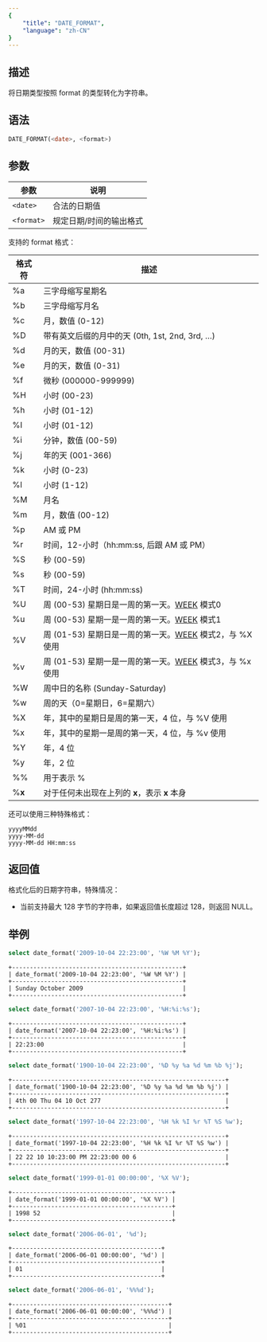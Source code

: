 ```yaml
---
{
    "title": "DATE_FORMAT",
    "language": "zh-CN"
}
---
```


<!-- 
Licensed to the Apache Software Foundation (ASF) under one
or more contributor license agreements.  See the NOTICE file
distributed with this work for additional information
regarding copyright ownership.  The ASF licenses this file
to you under the Apache License, Version 2.0 (the
"License"); you may not use this file except in compliance
with the License.  You may obtain a copy of the License at

  http://www.apache.org/licenses/LICENSE-2.0

Unless required by applicable law or agreed to in writing,
software distributed under the License is distributed on an
"AS IS" BASIS, WITHOUT WARRANTIES OR CONDITIONS OF ANY
KIND, either express or implied.  See the License for the
specific language governing permissions and limitations
under the License.
-->

## 描述

将日期类型按照 format 的类型转化为字符串。

## 语法

```sql
DATE_FORMAT(<date>, <format>)
```

## 参数

| 参数 | 说明 |
| -- | -- |
| `<date>` | 合法的日期值 |
| `<format>` | 规定日期/时间的输出格式 |

支持的 format 格式：

| 格式符 | 描述                                |
|--------|-------------------------------------|
| %a     | 三字母缩写星期名                          |
| %b     | 三字母缩写月名                            |
| %c     | 月，数值 (0-12)                            |
| %D     | 带有英文后缀的月中的天 (0th, 1st, 2nd, 3rd, …) |
| %d     | 月的天，数值 (00-31)                |
| %e     | 月的天，数值 (0-31)                 |
| %f     | 微秒 (000000-999999)               |
| %H     | 小时 (00-23)                        |
| %h     | 小时 (01-12)                        |
| %I     | 小时 (01-12)                        |
| %i     | 分钟，数值 (00-59)                  |
| %j     | 年的天 (001-366)                    |
| %k     | 小时 (0-23)                         |
| %l     | 小时 (1-12)                         |
| %M     | 月名                                |
| %m     | 月，数值 (00-12)                    |
| %p     | AM 或 PM                            |
| %r     | 时间，12-小时（hh:mm:ss, 后跟 AM 或 PM） |
| %S     | 秒 (00-59)                          |
| %s     | 秒 (00-59)                          |
| %T     | 时间，24-小时 (hh:mm:ss)            |
| %U     | 周 (00-53) 星期日是一周的第一天。[WEEK](./week) 模式0    |
| %u     | 周 (00-53) 星期一是一周的第一天。[WEEK](./week) 模式1    |
| %V     | 周 (01-53) 星期日是一周的第一天。[WEEK](./week) 模式2，与 %X 使用 |
| %v     | 周 (01-53) 星期一是一周的第一天。[WEEK](./week) 模式3，与 %x 使用 |
| %W     | 周中日的名称 (Sunday-Saturday)    |
| %w     | 周的天（0=星期日，6=星期六）        |
| %X     | 年，其中的星期日是周的第一天，4 位，与 %V 使用 |
| %x     | 年，其中的星期一是周的第一天，4 位，与 %v 使用 |
| %Y     | 年，4 位                            |
| %y     | 年，2 位                            |
| %%     | 用于表示 %                          |
| %**x** | 对于任何未出现在上列的 **x**，表示 **x** 本身 |

还可以使用三种特殊格式：

```text
yyyyMMdd
yyyy-MM-dd
yyyy-MM-dd HH:mm:ss
```

## 返回值

格式化后的日期字符串，特殊情况：

- 当前支持最大 128 字节的字符串，如果返回值长度超过 128，则返回 NULL。

## 举例

```sql
select date_format('2009-10-04 22:23:00', '%W %M %Y');
```

```text
+------------------------------------------------+
| date_format('2009-10-04 22:23:00', '%W %M %Y') |
+------------------------------------------------+
| Sunday October 2009                            |
+------------------------------------------------+
```

```sql
select date_format('2007-10-04 22:23:00', '%H:%i:%s');
```

```text
+------------------------------------------------+
| date_format('2007-10-04 22:23:00', '%H:%i:%s') |
+------------------------------------------------+
| 22:23:00                                       |
+------------------------------------------------+
```

```sql
select date_format('1900-10-04 22:23:00', '%D %y %a %d %m %b %j');
```

```text
+------------------------------------------------------------+
| date_format('1900-10-04 22:23:00', '%D %y %a %d %m %b %j') |
+------------------------------------------------------------+
| 4th 00 Thu 04 10 Oct 277                                   |
+------------------------------------------------------------+
```

```sql
select date_format('1997-10-04 22:23:00', '%H %k %I %r %T %S %w');
```

```text
+------------------------------------------------------------+
| date_format('1997-10-04 22:23:00', '%H %k %I %r %T %S %w') |
+------------------------------------------------------------+
| 22 22 10 10:23:00 PM 22:23:00 00 6                         |
+------------------------------------------------------------+
```

```sql
select date_format('1999-01-01 00:00:00', '%X %V'); 
```

```text
+---------------------------------------------+
| date_format('1999-01-01 00:00:00', '%X %V') |
+---------------------------------------------+
| 1998 52                                     |
+---------------------------------------------+
```

```sql
select date_format('2006-06-01', '%d');
```

```text
+------------------------------------------+
| date_format('2006-06-01 00:00:00', '%d') |
+------------------------------------------+
| 01                                       |
+------------------------------------------+
```

```sql
select date_format('2006-06-01', '%%%d');
```

```text
+--------------------------------------------+
| date_format('2006-06-01 00:00:00', '%%%d') |
+--------------------------------------------+
| %01                                        |
+--------------------------------------------+
```
